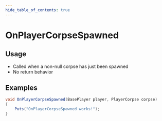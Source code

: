 ```yaml
---
hide_table_of_contents: true
---
```


# OnPlayerCorpseSpawned

## Usage

* Called when a non-null corpse has just been spawned
* No return behavior

## Examples

```csharp title=""
void OnPlayerCorpseSpawned(BasePlayer player, PlayerCorpse corpse)
{
    Puts("OnPlayerCorpseSpawned works!");
}
```

